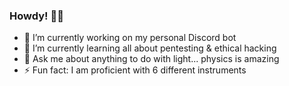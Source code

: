 ### Howdy! 👋🤠

- 🔭 I’m currently working on my personal Discord bot
- 🌱 I’m currently learning all about pentesting & ethical hacking
- 💬 Ask me about anything to do with light... physics is amazing
- ⚡ Fun fact: I am proficient with 6 different instruments
